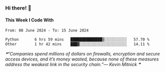 ### Hi there! 👋

#### This Week I Code With
<!--START_SECTION:waka-->

```txt
From: 08 June 2024 - To: 15 June 2024

Python       6 hrs 59 mins   ██████████████▒░░░░░░░░░░   57.70 %
Other        1 hr 42 mins    ███▓░░░░░░░░░░░░░░░░░░░░░   14.11 %
```

<!--END_SECTION:waka-->

<!--STARTS_HERE_QUOTE_README-->
<i>❝“Companies spend millions of dollars on firewalls, encryption and secure access devices, and it’s money wasted, because none of these measures address the weakest link in the security chain.”— Kevin Mitnick   ❞</i>
<!--ENDS_HERE_QUOTE_README-->

